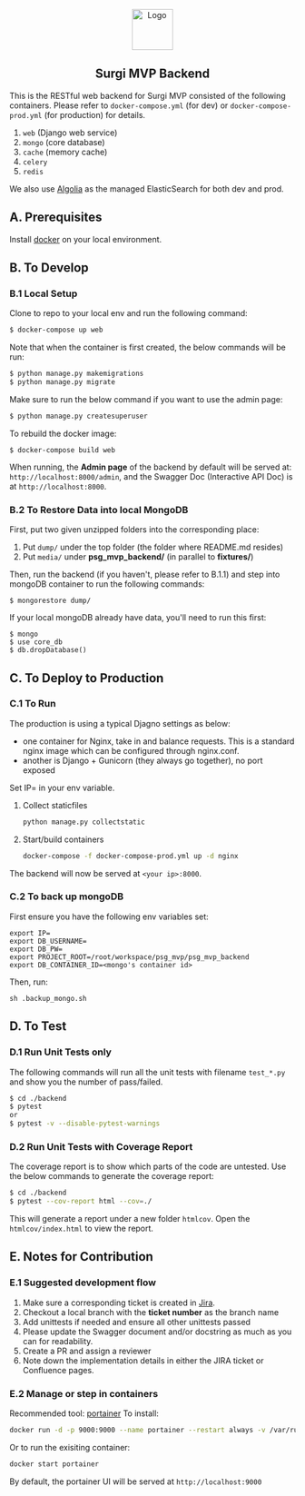 <p align="center">
  <a href="https://angular.io/">
    <img src="https://surgi.fyi/assets/images/design/surgi_mobile_auth.png" alt="Logo" width=72 height=72>
  </a>
  <h2 align="center">Surgi MVP Backend</h3>
</p>

This is the RESTful web backend for Surgi MVP consisted of the following containers.
Please refer to `docker-compose.yml` (for dev) or `docker-compose-prod.yml` (for production) for details.

1. `web` (Django web service)
2. `mongo` (core database)
3. `cache` (memory cache)
4. `celery`
5. `redis`

We also use [Algolia](https://www.algolia.com/) as the managed ElasticSearch for both dev and prod.

## A. Prerequisites
Install [docker](https://docs.docker.com/) on your local environment. 

## B. To Develop
### B.1 Local Setup
Clone to repo to your local env and run the following command:
```sh
$ docker-compose up web
```
Note that when the container is first created, the below commands will be run:
```sh
$ python manage.py makemigrations
$ python manage.py migrate
```
 Make sure to run the below command if you want to use the admin page:
```sh
$ python manage.py createsuperuser
```

To rebuild the docker image:
```
$ docker-compose build web
```

When running, the **Admin page** of the backend by default will be served at: `http://localhost:8000/admin`, and the Swagger Doc (Interactive API Doc) is at `http://localhost:8000`.

### B.2 To Restore Data into local MongoDB
First, put two given unzipped folders into the corresponding place:
1. Put `dump/` under the top folder (the folder where README.md resides)
2. Put `media/` under **psg_mvp_backend/** (in parallel to **fixtures/**)

Then, run the backend (if you haven't, please refer to B.1.1) and step into mongoDB container to run the following commands:
```
$ mongorestore dump/
```
If your local mongoDB already have data, you'll need to run this first:
```
$ mongo
$ use core_db
$ db.dropDatabase()
```


## C. To Deploy to Production
### C.1 To Run
The production is using a typical Djagno settings as below:
- one container for Nginx, take in and balance requests. This is a standard nginx image which can be configured through nginx.conf.
- another is Django + Gunicorn (they always go together), no port exposed

Set IP=<your external IP> in your env variable.

1. Collect staticfiles
    ```bash
    python manage.py collectstatic
    ```
2. Start/build containers
    ```bash
    docker-compose -f docker-compose-prod.yml up -d nginx
    ```
    
The backend will now be served at `<your ip>:8000`.

### C.2 To back up mongoDB
First ensure you have the following env variables set:
```
export IP=
export DB_USERNAME=
export DB_PW=
export PROJECT_ROOT=/root/workspace/psg_mvp/psg_mvp_backend
export DB_CONTAINER_ID=<mongo's container id>
```
Then, run:
```
sh .backup_mongo.sh
```

## D. To Test
### D.1 Run Unit Tests only
The following commands will run all the unit tests with filename `test_*.py` and show you the number of pass/failed.
```sh
$ cd ./backend
$ pytest
or
$ pytest -v --disable-pytest-warnings
```
### D.2 Run Unit Tests with Coverage Report
The coverage report is to show which parts of the code are untested.
Use the below commands to generate the coverage report:
```sh
$ cd ./backend
$ pytest --cov-report html --cov=./
```
This will generate a report under a new folder `htmlcov`.
Open the `htmlcov/index.html` to view the report.


## E. Notes for Contribution
### E.1 Suggested development flow
1. Make sure a corresponding ticket is created in  [Jira](https://surgi.atlassian.net/jira/software/projects/SURGI/boards/1/roadmap).
2. Checkout a local branch with the **ticket number** as the branch name
3. Add unittests if needed and ensure all other unittests passed
5. Please update the Swagger document and/or docstring as much as you can for readability. 
6. Create a PR and assign a reviewer
7. Note down the implementation details in either the JIRA ticket or Confluence pages. 
### E.2 Manage or step in containers
Recommended tool: [portainer](https://github.com/portainer/portainer)
To install:
```sh
docker run -d -p 9000:9000 --name portainer --restart always -v /var/run/docker.sock:/var/run/docker.sock -v portainer_data:/data portainer/portainer -H unix:///var/run/docker.sock
```
Or to run the exisiting container:
```sh
docker start portainer
```

By default, the portainer UI will be served at `http://localhost:9000`
                              

